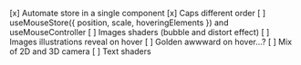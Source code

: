 [x] Automate store in a single component
[x] Caps different order
[ ] useMouseStore({ position, scale, hoveringElements }) and useMouseController
[ ] Images shaders (bubble and distort effect)
[ ] Images illustrations reveal on hover
[ ] Golden awwward on hover...?
[ ] Mix of 2D and 3D camera
[ ] Text shaders